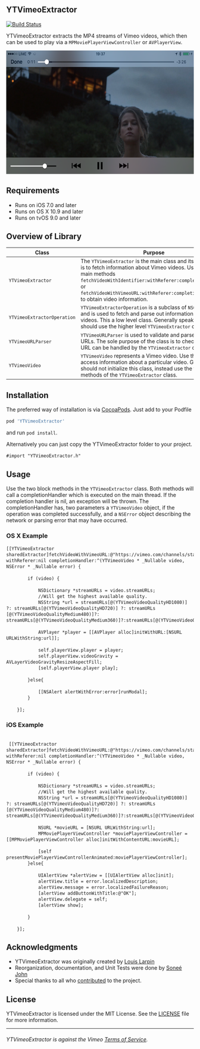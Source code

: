 ## YTVimeoExtractor

[![Build Status](https://travis-ci.org/SoneeJohn/YTVimeoExtractor.svg?branch=v1.0.0-develop)](https://travis-ci.org/SoneeJohn/YTVimeoExtractor)

YTVimeoExtractor extracts the MP4 streams of Vimeo videos, which then can be used to play via a `MPMoviePlayerViewController` or `AVPlayerView`.

 <img src="Screenshots/iphone_screenshot.PNG" width="600" height="331">

## Requirements
- Runs on iOS 7.0 and later
- Runs on OS X 10.9 and later
- Runs on tvOS 9.0 and later

## Overview of Library

| Class         | Purpose        |
|---------------|----------------|
| `YTVimeoExtractor`  |   The `YTVimeoExtractor` is the main class and its sole purpose is to fetch information about Vimeo videos. Use the two main methods `fetchVideoWithIdentifier:withReferer:completionHandler:` or `fetchVideoWithVimeoURL:withReferer:completionHandler:` to obtain video information.  |
| `YTVimeoExtractorOperation`  |   `YTVimeoExtractorOperation` is a subclass of `NSOperation` and is used to fetch and parse out information about Vimeo videos. This a low level class. Generally speaking, you should use the higher level `YTVimeoExtractor` class.   |
|`YTVimeoURLParser`			    |	`YTVimeoURLParser` is used to validate and parse put Vimeo URLs. The sole purpose of the class is to check if a given URL can be handled by the `YTVimeoExtractor` class.|
|`YTVimeoVideo`|  	`YTVimeoVideo` represents a Vimeo video. Use this class to access information about a particular video. Generally, you should not initialize this class, instead use the two main methods of the `YTVimeoExtractor` class.|

## Installation

The preferred way of installation is via [CocoaPods](http://cocoapods.org). Just add to your Podfile

```ruby
pod 'YTVimeoExtractor'
```

and run `pod install`.

Alternatively you can just copy the YTVimeoExtractor folder to your project.

```objc
#import "YTVimeoExtractor.h"
```

## Usage

Use the two block methods in the `YTVimeoExtractor` class. Both methods will call a completionHandler which is executed on the main thread. If the completion handler is nil, an exception will be thrown. The completionHandler has, two parameters a `YTVimeoVideo` object, if the operation was completed successfully, and a `NSError` object describing the network or parsing error that may have occurred.

### OS X Example

```objc
[[YTVimeoExtractor sharedExtractor]fetchVideoWithVimeoURL:@"https://vimeo.com/channels/staffpicks/147876560" withReferer:nil completionHandler:^(YTVimeoVideo * _Nullable video, NSError * _Nullable error) {
        
        if (video) {
            
            NSDictionary *streamURLs = video.streamURLs;
            //Will get the highest available quality.
            NSString *url = streamURLs[@(YTVimeoVideoQualityHD1080)] ?: streamURLs[@(YTVimeoVideoQualityHD720)] ?: streamURLs [@(YTVimeoVideoQualityMedium480)]?: streamURLs[@(YTVimeoVideoQualityMedium360)]?:streamURLs[@(YTVimeoVideoQualityLow270)];
            
            AVPlayer *player = [[AVPlayer alloc]initWithURL:[NSURL URLWithString:url]];
    
            self.playerView.player = player;
            self.playerView.videoGravity = AVLayerVideoGravityResizeAspectFill;
            [self.playerView.player play];

        }else{
            
            [[NSAlert alertWithError:error]runModal];
        }
        
    }];

```

### iOS Example

```objc

 [[YTVimeoExtractor sharedExtractor]fetchVideoWithVimeoURL:@"https://vimeo.com/channels/staffpicks/147876560" withReferer:nil completionHandler:^(YTVimeoVideo * _Nullable video, NSError * _Nullable error) {
        
        if (video) {
            
            NSDictionary *streamURLs = video.streamURLs;
            //Will get the highest available quality.
            NSString *url = streamURLs[@(YTVimeoVideoQualityHD1080)] ?: streamURLs[@(YTVimeoVideoQualityHD720)] ?: streamURLs [@(YTVimeoVideoQualityMedium480)]?: streamURLs[@(YTVimeoVideoQualityMedium360)]?:streamURLs[@(YTVimeoVideoQualityLow270)];
            
            NSURL *movieURL = [NSURL URLWithString:url];
            MPMoviePlayerViewController *moviePlayerViewController = [[MPMoviePlayerViewController alloc]initWithContentURL:movieURL];
         
            [self presentMoviePlayerViewControllerAnimated:moviePlayerViewController];
        }else{
           
            UIAlertView *alertView = [[UIAlertView alloc]init];
            alertView.title = error.localizedDescription;
            alertView.message = error.localizedFailureReason;
            [alertView addButtonWithTitle:@"OK"];
            alertView.delegate = self;
            [alertView show];
            
        }
        
    }];
 ```
 
## Acknowledgments

* YTVimeoExtractor was originally created by [Louis Larpin](https://github.com/lilfaf)
* Reorganization, documentation, and Unit Tests were done by [Soneé John](https://github.com/SoneeJohn)
* Special thanks to all who [contributed](https://github.com/YTVimeoExtractor/YTVimeoExtractor/graphs/contributors) to the project.

## License

YTVimeoExtractor is licensed under the MIT License. See the [LICENSE](LICENSE) file for more information.

--------
###### YTVimeoExtractor is against the Vimeo [Terms of Service](https://vimeo.com/terms). 

